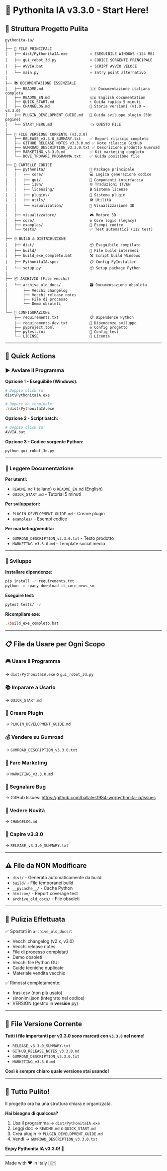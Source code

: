 # 🚀 Pythonita IA v3.3.0 - Start Here!

## 📍 Struttura Progetto Pulita

```
pythonita-ia/
│
├── 🎯 FILE PRINCIPALI
│   ├── dist/PythonitaIA.exe          ⭐ ESEGUIBILE WINDOWS (124 MB)
│   ├── gui_robot_3d.py               ⭐ CODICE SORGENTE PRINCIPALE
│   ├── AVVIA.bat                     ⭐ SCRIPT AVVIO VELOCE
│   └── main.py                       ⭐ Entry point alternativo
│
├── 📚 DOCUMENTAZIONE ESSENZIALE
│   ├── README.md                     🇮🇹 Documentazione italiana completa
│   ├── README_EN.md                  🇬🇧 English documentation
│   ├── QUICK_START.md                ⚡ Guida rapida 5 minuti
│   ├── CHANGELOG.md                  📝 Storia versioni (v1.0 → v3.3.0)
│   ├── PLUGIN_DEVELOPMENT_GUIDE.md   🔌 Guida sviluppo plugin (50+ pagine)
│   └── START_HERE.md                 👈 QUESTO FILE
│
├── 🔧 FILE VERSIONE CORRENTE (v3.3.0)
│   ├── RELEASE_v3.3.0_SUMMARY.txt    ✅ Report rilascio completo
│   ├── GITHUB_RELEASE_NOTES_v3.3.0.md ✅ Note rilascio GitHub
│   ├── GUMROAD_DESCRIPTION_v3.3.0.txt ✅ Descrizione prodotto Gumroad
│   ├── MARKETING_v3.3.0.md           ✅ Kit marketing completo
│   └── DOVE_TROVARE_PROGRAMMA.txt    ✅ Guida posizione file
│
├── 📁 CARTELLE CODICE
│   ├── pythonita/                    🐍 Package principale
│   │   ├── core/                     💻 Logica generazione codice
│   │   ├── gui/                      🎨 Componenti interfaccia
│   │   ├── i18n/                     🌐 Traduzioni IT/EN
│   │   ├── licensing/                🔒 Sistema licenze
│   │   ├── plugins/                  🔌 Sistema plugin
│   │   ├── utils/                    🛠️ Utilità
│   │   └── visualization/            🤖 Visualizzazione 3D
│   │
│   ├── visualizzatore/               🎮 Motore 3D
│   ├── core/                         ⚙️ Core logic (legacy)
│   ├── examples/                     📖 Esempi codice
│   └── tests/                        ✅ Test automatici (112 test)
│
├── 🗄️ BUILD & DISTRIBUZIONE
│   ├── dist/                         📦 Eseguibile compilato
│   ├── build/                        🔨 File build intermedi
│   ├── build_exe_completo.bat        🛠️ Script build Windows
│   ├── PythonitaIA.spec              📋 Config PyInstaller
│   └── setup.py                      📦 Setup package Python
│
├── 📦 ARCHIVIO (File vecchi)
│   └── archive_old_docs/             🗃️ Documentazione obsoleta
│       ├── Vecchi changelog
│       ├── Vecchi release notes
│       ├── File di processo
│       └── Demo obsoleti
│
└── 🔧 CONFIGURAZIONE
    ├── requirements.txt              📋 Dipendenze Python
    ├── requirements-dev.txt          🔧 Dipendenze sviluppo
    ├── pyproject.toml                ⚙️ Config progetto
    ├── pytest.ini                    🧪 Config test
    └── LICENSE                       📜 Licenza

```

---

## 🎯 Quick Actions

### ▶️ Avviare il Programma

**Opzione 1 - Eseguibile (Windows):**
```bash
# Doppio click su:
dist\PythonitaIA.exe

# Oppure da terminale:
.\dist\PythonitaIA.exe
```

**Opzione 2 - Script batch:**
```bash
# Doppio click su:
AVVIA.bat
```

**Opzione 3 - Codice sorgente Python:**
```bash
python gui_robot_3d.py
```

---

### 📖 Leggere Documentazione

**Per utenti:**
- `README.md` (Italiano) o `README_EN.md` (English)
- `QUICK_START.md` - Tutorial 5 minuti

**Per sviluppatori:**
- `PLUGIN_DEVELOPMENT_GUIDE.md` - Creare plugin
- `examples/` - Esempi codice

**Per marketing/vendita:**
- `GUMROAD_DESCRIPTION_v3.3.0.txt` - Testo prodotto
- `MARKETING_v3.3.0.md` - Template social media

---

### 🔧 Sviluppo

**Installare dipendenze:**
```bash
pip install -r requirements.txt
python -m spacy download it_core_news_sm
```

**Eseguire test:**
```bash
pytest tests/ -v
```

**Ricompilare exe:**
```bash
.\build_exe_completo.bat
```

---

## 📋 File da Usare per Ogni Scopo

### 🎮 Usare il Programma
→ `dist/PythonitaIA.exe` o `gui_robot_3d.py`

### 📚 Imparare a Usarlo
→ `QUICK_START.md`

### 🔌 Creare Plugin
→ `PLUGIN_DEVELOPMENT_GUIDE.md`

### 💰 Vendere su Gumroad
→ `GUMROAD_DESCRIPTION_v3.3.0.txt`

### 📣 Fare Marketing
→ `MARKETING_v3.3.0.md`

### 🐛 Segnalare Bug
→ GitHub Issues: https://github.com/ballales1984-wq/pythonita-ia/issues

### 📖 Vedere Novità
→ `CHANGELOG.md`

### 🎯 Capire v3.3.0
→ `RELEASE_v3.3.0_SUMMARY.txt`

---

## ⚠️ File da NON Modificare

- `dist/` - Generato automaticamente da build
- `build/` - File temporanei build
- `__pycache__/` - Cache Python
- `htmlcov/` - Report coverage test
- `archive_old_docs/` - File obsoleti

---

## 🧹 Pulizia Effettuata

✅ Spostati in `archive_old_docs/`:
- Vecchi changelog (v2.x, v3.0)
- Vecchi release notes
- File di processo completati
- Demo obsoleti
- Vecchi file Python GUI
- Guide tecniche duplicate
- Materiale vendita vecchio

✅ Rimossi completamente:
- frasi.csv (non più usato)
- sinonimi.json (integrato nel codice)
- VERSION (gestito in __version__.py)

---

## 📌 File Versione Corrente

**Tutti i file importanti per v3.3.0 sono marcati con `v3.3.0` nel nome!**

- `RELEASE_v3.3.0_SUMMARY.txt`
- `GITHUB_RELEASE_NOTES_v3.3.0.md`
- `GUMROAD_DESCRIPTION_v3.3.0.txt`
- `MARKETING_v3.3.0.md`

**Così è sempre chiaro quale versione stai usando!**

---

## 🎊 Tutto Pulito!

Il progetto ora ha una struttura chiara e organizzata.

**Hai bisogno di qualcosa?**

1. Usa il programma → `dist/PythonitaIA.exe`
2. Leggi doc → `README.md` o `QUICK_START.md`
3. Crea plugin → `PLUGIN_DEVELOPMENT_GUIDE.md`
4. Vendi → `GUMROAD_DESCRIPTION_v3.3.0.txt`

**Enjoy Pythonita IA v3.3.0! 🚀**

---

Made with ❤️ in Italy 🇮🇹

